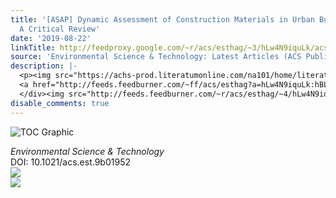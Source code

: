 ```yaml
---
title: '[ASAP] Dynamic Assessment of Construction Materials in Urban Building Stocks:
  A Critical Review'
date: '2019-08-22'
linkTitle: http://feedproxy.google.com/~r/acs/esthag/~3/hLw4N9iquLk/acs.est.9b01952
source: 'Environmental Science & Technology: Latest Articles (ACS Publications)'
description: |-
  <p><img src="https://achs-prod.literatumonline.com/na101/home/literatum/publisher/achs/journals/content/esthag/0/esthag.ahead-of-print/acs.est.9b01952/20190821/images/medium/es9b01952_0006.gif" alt="TOC Graphic"/></p><div><cite>Environmental Science & Technology</cite></div><div>DOI: 10.1021/acs.est.9b01952</div><div class="feedflare">
  <a href="http://feeds.feedburner.com/~ff/acs/esthag?a=hLw4N9iquLk:hBLJki0tkQ4:yIl2AUoC8zA"><img src="http://feeds.feedburner.com/~ff/acs/esthag?d=yIl2AUoC8zA" border="0"></img></a>
  </div><img src="http://feeds.feedburner.com/~r/acs/esthag/~4/hLw4N9iquLk" ...
disable_comments: true
---
```

<p><img src="https://achs-prod.literatumonline.com/na101/home/literatum/publisher/achs/journals/content/esthag/0/esthag.ahead-of-print/acs.est.9b01952/20190821/images/medium/es9b01952_0006.gif" alt="TOC Graphic"/></p><div><cite>Environmental Science & Technology</cite></div><div>DOI: 10.1021/acs.est.9b01952</div><div class="feedflare">
<a href="http://feeds.feedburner.com/~ff/acs/esthag?a=hLw4N9iquLk:hBLJki0tkQ4:yIl2AUoC8zA"><img src="http://feeds.feedburner.com/~ff/acs/esthag?d=yIl2AUoC8zA" border="0"></img></a>
</div><img src="http://feeds.feedburner.com/~r/acs/esthag/~4/hLw4N9iquLk" ...